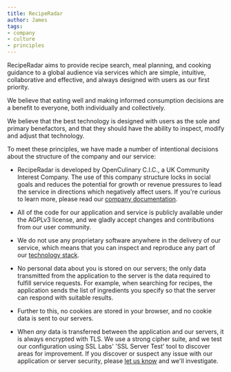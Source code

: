 ```yaml
---
title: RecipeRadar
author: James
tags:
- company
- culture
- principles
---
```

RecipeRadar aims to provide recipe search, meal planning, and cooking guidance
to a global audience via services which are simple, intuitive, collaborative
and effective, and always designed with users as our first priority.

We believe that eating well and making informed consumption decisions are a
benefit to everyone, both individually and collectively.

We believe that the best technology is designed with users as the sole and
primary benefactors, and that they should have the ability to inspect, modify
and adjust that technology.

To meet these principles, we have made a number of intentional decisions about
the structure of the company and our service:

- RecipeRadar is developed by OpenCulinary C.I.C., a UK Community Interest
  Company.  The use of this company structure locks in social goals and reduces
  the potential for growth or revenue pressures to lead the service in
  directions which negatively affect users.  If you're curious to learn more,
  please read our [company
  documentation](https://github.com/openculinary/company).

- All of the code for our application and service is publicly available under
  the AGPLv3 license, and we gladly accept changes and contributions
  from our user community.

- We do not use any proprietary software anywhere in the delivery of our
  service, which means that you can inspect and reproduce any part of our
  [technology stack](https://github.com/openculinary/).

- No personal data about you is stored on our servers; the only data
  transmitted from the application to the server is the data required to
  fulfill service requests.  For example, when searching for recipes, the
  application sends the list of ingredients you specify so that the server
  can respond with suitable results.

- Further to this, no cookies are stored in your browser, and no cookie data
  is sent to our servers.

- When *any* data is transferred between the application and our servers, it
  is always encrypted with TLS.  We use a strong cipher suite, and we test our
  configuration using SSL Labs' 'SSL Server Test' tool to discover areas for
  improvement.  If you discover or suspect any issue with our application or
  server security, please [let us know](mailto:security@reciperadar.com) and
  we'll investigate.
